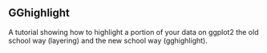 ## GGhighlight

A tutorial showing how to highlight a portion of your data on ggplot2 the old school way (layering) and the new school way (gghighlight). 
